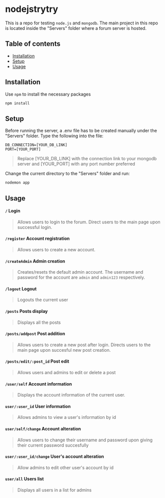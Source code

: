 # nodejstrytry
This is a repo for testing `node.js` and `mongodb`. The main project in this repo is located inside the "Servers" folder where a forum server is hosted.

## Table of contents
* [Installation](#installation)
* [Setup](#setup)
* [Usage](#usage)

## Installation
Use `npm` to install the necessary packages
```bash
npm install
```

## Setup
Before running the server, a .env file has to be created manually under the "Servers" folder. Type the following into the file:
```
DB_CONNECTION=[YOUR_DB_LINK]
PORT=[YOUR_PORT]
```
>Replace [YOUR_DB_LINK] with the connection link to your mongodb server and [YOUR_PORT] with any port number preferred

Change the current directory to the "Servers" folder and run:
```bash
nodemon app
```

## Usage
#### `/` Login
> Allows users to login to the forum. Direct users to the main page upon successful login.

#### `/register` Account registration
> Allows users to create a new account.

#### `/createAdmin` Admin creation
> Creates/resets the default admin account. The username and password for the account are `admin` and `admin123` respectively.

#### `/logout` Logout
> Logouts the current user

#### `/posts` Posts display
> Displays all the posts

#### `/posts/addpost` Post addition
> Allows users to create a new post after login. Directs users to the main page upon succesful new post creation.

#### `/posts/edit/:post_id` Post edit
> Allows users and admins to edit or delete a post

#### `/user/self` Account information
> Displays the account information of the current user.

#### `user/:user_id` User information
> Allows admins to view a user's information by id

#### `user/self/change` Account alteration
> Allows users to change their username and password upon giving their current password succesfully

#### `user/:user_id/change` User's account alteration
> Allow admins to edit other user's account by id

#### `user/all` Users list
> Displays all users in a list for admins

